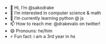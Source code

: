 - 👋 Hi, I’m @sakodrake
- 👀 I’m interested in computer science & math
- 🌱 I’m currently learning python @ js
- 📫 How to reach me: @drakevalo on twitter!
- 😄 Pronouns: he/him
- ⚡ Fun fact: i am a 3rd year in hs

<!---
sakodrake/sakodrake is a ✨ special ✨ repository because its `README.md` (this file) appears on your GitHub profile.
You can click the Preview link to take a look at your changes.
--->
